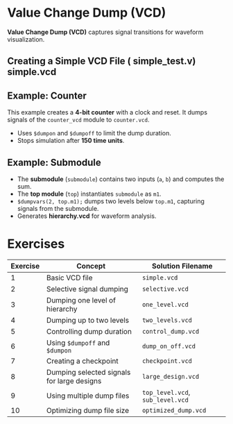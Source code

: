 # Value Change Dump (VCD)

**Value Change Dump (VCD)** captures signal transitions for waveform visualization.

## Creating a Simple VCD File ( simple_test.v) simple.vcd

## Example: Counter

This example creates a **4-bit counter** with a clock and reset. It dumps signals of the `counter_vcd` module to `counter.vcd`.  

- Uses `$dumpon` and `$dumpoff` to limit the dump duration.  
- Stops simulation after **150 time units**.

## Example: Submodule

- The **submodule** (`submodule`) contains two inputs (`a`, `b`) and computes the sum.
- The **top module** (`top`) instantiates `submodule` as `m1`.  
- `$dumpvars(2, top.m1);` dumps two levels below `top.m1`, capturing signals from the submodule.  
- Generates **hierarchy.vcd** for waveform analysis.

# Exercises 
| **Exercise** | **Concept** | **Solution Filename** |
|-------------|--------------|------------------|
| 1 | Basic VCD file | `simple.vcd` |
| 2 | Selective signal dumping | `selective.vcd` |
| 3 | Dumping one level of hierarchy | `one_level.vcd` |
| 4 | Dumping up to two levels | `two_levels.vcd` |
| 5 | Controlling dump duration | `control_dump.vcd` |
| 6 | Using `$dumpoff` and `$dumpon` | `dump_on_off.vcd` |
| 7 | Creating a checkpoint | `checkpoint.vcd` |
| 8 | Dumping selected signals for large designs | `large_design.vcd` |
| 9 | Using multiple dump files | `top_level.vcd`, `sub_level.vcd` |
| 10 | Optimizing dump file size | `optimized_dump.vcd` |

